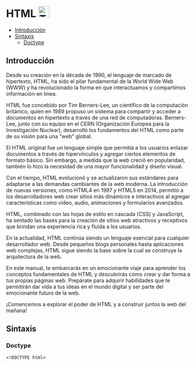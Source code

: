 # HTML  <img src="https://upload.wikimedia.org/wikipedia/commons/thumb/6/61/HTML5_logo_and_wordmark.svg/2048px-HTML5_logo_and_wordmark.svg.png" alt="Texto alternativo" style="width:30px;height:30px;">

- [Introducción](#introducción)
- [Sintaxis](#sintaxis)  
  - [Doctype](#doctype)

## Introducción
Desde su creación en la década de 1990, el lenguaje de marcado de hipertexto, HTML, ha sido el pilar fundamental de la World Wide Web (WWW) y ha revolucionado la forma en que interactuamos y compartimos información en línea.

HTML fue concebido por Tim Berners-Lee, un científico de la computación británico, quien en 1989 propuso un sistema para compartir y acceder a documentos en hipertexto a través de una red de computadoras. Berners-Lee, junto con su equipo en el CERN (Organización Europea para la Investigación Nuclear), desarrolló los fundamentos del HTML como parte de su visión para una "web" global.

El HTML original fue un lenguaje simple que permitía a los usuarios enlazar documentos a través de hipervínculos y agregar ciertos elementos de formato básico. Sin embargo, a medida que la web creció en popularidad, también lo hizo la necesidad de una mayor funcionalidad y diseño visual.

Con el tiempo, HTML evolucionó y se actualizaron sus estándares para adaptarse a las demandas cambiantes de la web moderna. La introducción de nuevas versiones, como HTML4 en 1997 y HTML5 en 2014, permitió a los desarrolladores web crear sitios más dinámicos e interactivos al agregar características como video, audio, animaciones y formularios avanzados.

HTML, combinado con las hojas de estilo en cascada (CSS) y JavaScript, ha sentado las bases para la creación de sitios web atractivos y receptivos que brindan una experiencia rica y fluida a los usuarios.

En la actualidad, HTML continúa siendo un lenguaje esencial para cualquier desarrollador web. Desde pequeños blogs personales hasta aplicaciones web complejas, HTML sigue siendo la base sobre la cual se construye la arquitectura de la web.

En este manual, te embarcarás en un emocionante viaje para aprender los conceptos fundamentales de HTML y descubrirás cómo crear y dar forma a tus propias páginas web. Prepárate para adquirir habilidades que te permitirán dar vida a tus ideas en el mundo digital y ser parte del emocionante futuro de la web.

¡Comencemos a explorar el poder de HTML y a construir juntos la web del mañana!

## Sintaxis
### Doctype
```
<!DOCTYPE html>
```